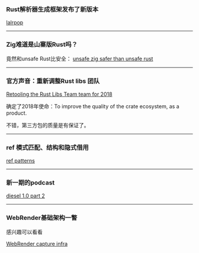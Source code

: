 ### Rust解析器生成框架发布了新版本

[lalrpop](https://github.com/nikomatsakis/lalrpop)

---

###  Zig难道是山寨版Rust吗？

竟然和unsafe Rust比安全： [unsafe zig safer than unsafe rust](http://andrewkelley.me/post/unsafe-zig-safer-than-unsafe-rust.html)

---

###  官方声音：重新调整Rust libs 团队

[Retooling the Rust Libs Team team for 2018](https://aturon.github.io/blog/2018/01/16/libs-mission/)

确定了2018年使命：To improve the quality of the crate ecosystem, as a product.

不错，第三方包的质量是有保证了。

---

### ref 模式匹配、结构和隐式借用

[ref patterns ](https://medium.com/@robertgrosse/ref-patterns-destructuring-and-invisible-borrows-2f8ae6902656)

---

### 新一期的podcast

[diesel 1.0 part 2](http://www.newrustacean.com/show_notes/interview/diesel_1_0/part_2/index.html)

---

### WebRender基础架构一瞥

感兴趣可以看看

[WebRender capture infra](https://kvark.github.io/webrender/debug/ron/2018/01/23/wr-capture-infra.html)
